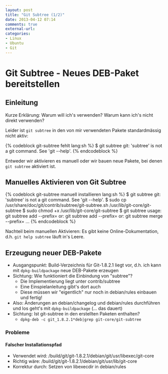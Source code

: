 ```yaml
---
layout: post
title: "Git Subtree (1/2)"
date: 2013-04-12 07:14
comments: true
external-url: 
categories: 
- Linux
- Ubuntu
- Git
---
```


Git Subtree - Neues DEB-Paket bereitstellen
===========================================

Einleitung
----------

Kurze Erklärung: Warum will ich's verwenden? Warum kann ich's nicht
direkt verwenden?

Leider ist `git subtree` in den von mir verwendeten Pakete standardmässig
nicht aktiv:

{% codeblock git-subtree fehlt lang:sh %}
$ git subtree
git: 'subtree' is not a git command. See 'git --help'.
{% endcodeblock %}

Entweder wir aktivieren es manuell oder wir bauen neue Pakete, bei denen `git subtree` aktiviert ist.

Manuelles Aktivieren von Git Subtree
------------------------------------

{% codeblock git-subtree manuell installieren lang:sh %}
$ git subtree
git: 'subtree' is not a git command. See 'git --help'.
$ sudo cp /usr/share/doc/git/contrib/subtree/git-subtree.sh /usr/lib/git-core/git-subtree
$ sudo chmod +x  /usr/lib/git-core/git-subtree
$ git subtree
usage: git subtree add   --prefix=<prefix> <commit>
   or: git subtree add   --prefix=<prefix> <repository> <commit>
   or: git subtree merge --prefix=<prefix> <commit>
...
{% endcodeblock %}

Nachteil beim manuellen Aktivieren: Es gibt keine Online-Dokumentation,
d.h. `git help subtree` läuft in's Leere.

Erzeugung neuer DEB-Pakete
--------------------------

* Ausgangspunkt: Build-Verzeichnis für Git-1.8.2.1 liegt vor, d.h. ich
  kann mit `dpkg-buildpackage` neue DEB-Pakete erzeugen
* Sichtung: Wie funktioniert die Einbindung von "subtree"?
    * Die Implementierung liegt unter contrib/subtree
    * Eine Einspielanleitung gibt's dort auch
    * Diese müssen wir "eigentlich" nur noch in debian/rules einbauen
      und fertig!
* Also: Änderungen an debian/changelog und debian/rules durchführen und
  los geht's mit `dpkg-buildpackage` (... das dauert)
* Sichtung: Ist git-subtree in den erstellten Paketen enthalten?
    * `dpkg-deb -c git_1.8.2.1*deb|grep git-core/git-subtree`

### Probleme

#### Falscher Installationspfad

* Verwendet wird: /build/git/git-1.8.2.1/debian/git/usr/libexec/git-core
* Richtig wäre:  /build/git/git-1.8.2.1/debian/git/usr/lib/git-core
* Korrektur durch: Setzen von libexecdir in debian/rules
